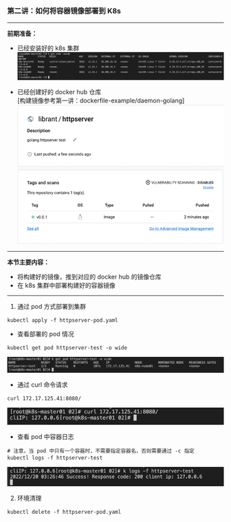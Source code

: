 ### 第二讲：如何将容器镜像部署到 K8s

---
**前期准备：**
- 已经安装好的 k8s 集群
![img.png](img.png)

- 已经创建好的 docker hub 仓库   
[构建镜像参考第一讲：dockerfile-example/daemon-golang]
![img_2.png](img_2.png)

---
**本节主要内容：**    
- 将构建好的镜像，推到对应的 docker hub 的镜像仓库
- 在 k8s 集群中部署构建好的容器镜像
---

1) 通过 pod 方式部署到集群
```shell
kubectl apply -f httpserver-pod.yaml
```

- 查看部署的 pod 情况
```shell
kubectl get pod httpserver-test -o wide
```
![img_4.png](img_4.png)

- 通过 curl 命令请求
```shell
curl 172.17.125.41:8080/
```
![img_5.png](img_5.png)

- 查看 pod 中容器日志
```shell
# 注意，当 pod 中只有一个容器时，不需要指定容器名，否则需要通过 -c 指定
kubectl logs -f httpserver-test
```
![img_6.png](img_6.png)

2) 环境清理
```shell
kubectl delete -f httpserver-pod.yaml
```
